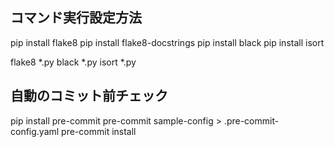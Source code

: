 ## コマンド実行設定方法
pip install flake8
pip install flake8-docstrings
pip install black
pip install isort

flake8 *.py
black *.py
isort *.py

## 自動のコミット前チェック
pip install pre-commit
pre-commit sample-config > .pre-commit-config.yaml
pre-commit install
